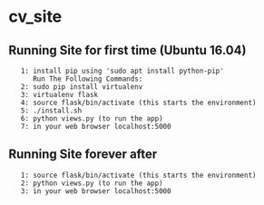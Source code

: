 # cv_site

## Running Site for first time (Ubuntu 16.04)
       1: install pip using 'sudo apt install python-pip'
          Run The Following Commands:
       2: sudo pip install virtualenv
       3: virtualenv flask
       4: source flask/bin/activate (this starts the environment)
       5: ./install.sh
       6: python views.py (to run the app)
       7: in your web browser localhost:5000

## Running Site forever after
       1: source flask/bin/activate (this starts the environment)
       2: python views.py (to run the app)
       3: in your web browser localhost:5000
